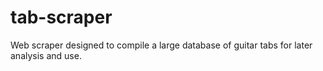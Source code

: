 # tab-scraper
Web scraper designed to compile a large database of guitar tabs for later analysis and use.
